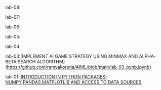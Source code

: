 lab-08:[](https://github.com/ramyakorutla/AIML/blob/main/lab_08.ipynb)

lab-07:[](https://github.com/ramyakorutla/AIML/blob/main/lab_07.ipynb)

lab-06:[](https://github.com/ramyakorutla/AIML/blob/main/lab_06.ipynb)


lab-05:[](https://github.com/ramyakorutla/AIML/blob/main/lab_05.ipynb)

lab-04:[](https://github.com/ramyakorutla/AIML/blob/main/lab04.ipynb)

lab-03:[IMPLEMENT AI GAME STRATEGY USING MINMAX AND ALPHA-BETA SEARCH ALGORITHM]
(https://github.com/ramyakorutla/AIML/blob/main/lab_03_pynb.ipynb)

lab-01:[:INTRODUCTION IN PYTHON PACKAGES-NUMPY,PANDAS,MATPLOTLIB AND ACCESS TO DATA SOURCES](https://github.com/ramyakorutla/AIML/blob/main/lab_01.ipynb)
